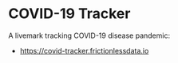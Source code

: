 # COVID-19 Tracker

A livemark tracking COVID-19 disease pandemic:
- https://covid-tracker.frictionlessdata.io
